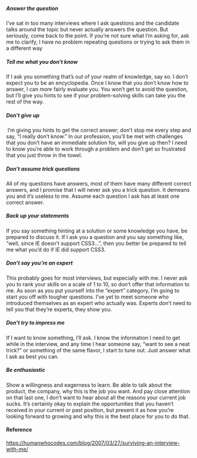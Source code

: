 ##### Answer the question
I’ve sat in too many interviews where I ask questions and the candidate talks around the topic but never actually answers the question. But seriously, come back to the point. If you’re not sure what I’m asking for, ask me to clarify, I have no problem repeating questions or trying to ask them in a different way
##### Tell me what you don't know
If I ask you something that’s out of your realm of knowledge, say so. I don’t expect you to be an encyclopedia. Once I know that you don’t know how to answer, I can more fairly evaluate you. You won’t get to avoid the question, but I’ll give you hints to see if your problem-solving skills can take you the rest of the way.
##### Don't give up
 I’m giving you hints to get the correct answer; don’t stop me every step and say, “I really don’t know.” In our profession, you’ll be met with challenges that you don’t have an immediate solution for, will you give up then? I need to know you’re able to work through a problem and don’t get so frustrated that you just throw in the towel.
##### Don’t assume trick questions
All of my questions have answers, most of them have many different correct answers, and I promise that I will never ask you a trick question. It demeans you and it’s useless to me. Assume each question I ask has at least one correct answer.
##### Back up your statements
If you say something hinting at a solution or some knowledge you have, be prepared to discuss it. If I ask you a question and you say something like, “well, since IE doesn’t support CSS3…”, then you better be prepared to tell me what you’d do if IE did support CSS3.

##### Don’t say you’re an expert
This probably goes for most interviews, but especially with me. I never ask you to rank your skills on a scale of 1 to 10, so don’t offer that information to me. As soon as you put yourself into the “expert” category, I’m going to start you off with tougher questions. I’ve yet to meet someone who introduced themselves as an expert who actually was. Experts don’t need to tell you that they’re experts, they show you.
##### Don't try to impress me
If I want to know something, I’ll ask. I know the information I need to get while in the interview, and any time I hear someone say, “want to see a neat trick?” or something of the same flavor, I start to tune out. Just answer what I ask as best you can.
##### Be enthusiastic
Show a willingness and eagerness to learn. Be able to talk about the product, the company, why this is the job you want. And pay close attention on that last one, I don’t want to hear about all the reasons your current job sucks. It’s certainly okay to explain the opportunities that you haven’t received in your current or past position, but present it as how you’re looking forward to growing and why this is the best place for you to do that.
#### Reference
https://humanwhocodes.com/blog/2007/03/27/surviving-an-interview-with-me/